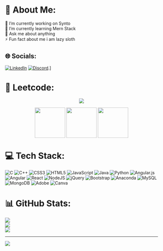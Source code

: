 # 💫 About Me:
🔭 I’m currently working on Synto<br>🌱 I’m currently learning Mern Stack<br>💬 Ask me about anything<br>⚡ Fun fact about me i am lazy sloth


## 🌐 Socials:
[![LinkedIn](https://img.shields.io/badge/LinkedIn-%230077B5.svg?logo=linkedin&logoColor=white)](https://www.linkedin.com/in/divyanshu-chauhan-461504222) [![Discord](https://img.shields.io/badge/Discord-%237289DA.svg?logo=discord&logoColor=white)](https://discord.gg/https://discord.gg/gFqP9rN4).]

# 🦾 Leetcode:
<p align="center">
  <img  align=top flex-grow=1 src="https://leetcard.jacoblin.cool/divyanshu_263?theme=dark&font=Nunito&ext=heatmap" />  
</p>
<p align="center">
  <a href="https://leetcode.com/u/divyanshu_263/" target="_blank"><img align="center" src="https://assets.leetcode.com/static_assets/marketing/2024-50.gif" height="100" width="100" /></a>
  <a href="https://leetcode.com/u/divyanshu_263/" target="_blank"><img align="center" src="https://assets.leetcode.com/static_assets/marketing/2024-100.gif" height="100" width="100" /></a>
  <a href="https://leetcode.com/u/divyanshu_263/" target="_blank"><img align="center" src="https://assets.leetcode.com/static_assets/marketing/2024-200.gif" height="100" width="100" /></a>
</p>

# 💻 Tech Stack:
![C](https://img.shields.io/badge/c-%2300599C.svg?style=plastic&logo=c&logoColor=white) ![C++](https://img.shields.io/badge/c++-%2300599C.svg?style=plastic&logo=c%2B%2B&logoColor=white) ![CSS3](https://img.shields.io/badge/css3-%231572B6.svg?style=plastic&logo=css3&logoColor=white) ![HTML5](https://img.shields.io/badge/html5-%23E34F26.svg?style=plastic&logo=html5&logoColor=white) ![JavaScript](https://img.shields.io/badge/javascript-%23323330.svg?style=plastic&logo=javascript&logoColor=%23F7DF1E) ![Java](https://img.shields.io/badge/java-%23ED8B00.svg?style=plastic&logo=openjdk&logoColor=white) ![Python](https://img.shields.io/badge/python-3670A0?style=plastic&logo=python&logoColor=ffdd54) ![Angular.js](https://img.shields.io/badge/angular.js-%23E23237.svg?style=plastic&logo=angularjs&logoColor=white) ![Angular](https://img.shields.io/badge/angular-%23DD0031.svg?style=plastic&logo=angular&logoColor=white) ![React](https://img.shields.io/badge/react-%2320232a.svg?style=plastic&logo=react&logoColor=%2361DAFB) ![NodeJS](https://img.shields.io/badge/node.js-6DA55F?style=plastic&logo=node.js&logoColor=white) ![jQuery](https://img.shields.io/badge/jquery-%230769AD.svg?style=plastic&logo=jquery&logoColor=white) ![Bootstrap](https://img.shields.io/badge/bootstrap-%238511FA.svg?style=plastic&logo=bootstrap&logoColor=white) ![Anaconda](https://img.shields.io/badge/Anaconda-%2344A833.svg?style=plastic&logo=anaconda&logoColor=white) ![MySQL](https://img.shields.io/badge/mysql-%2300000f.svg?style=plastic&logo=mysql&logoColor=white) ![MongoDB](https://img.shields.io/badge/MongoDB-%234ea94b.svg?style=plastic&logo=mongodb&logoColor=white) ![Adobe](https://img.shields.io/badge/adobe-%23FF0000.svg?style=plastic&logo=adobe&logoColor=white) ![Canva](https://img.shields.io/badge/Canva-%2300C4CC.svg?style=plastic&logo=Canva&logoColor=white)
# 📊 GitHub Stats:
![](https://github-readme-stats.vercel.app/api?username=Divyanshu2607&theme=dracula&hide_border=false&include_all_commits=false&count_private=false)<br/>
![](https://github-readme-streak-stats.herokuapp.com/?user=Divyanshu2607&theme=dracula&hide_border=false)<br/>
![](https://github-readme-stats.vercel.app/api/top-langs/?username=Divyanshu2607&theme=dracula&hide_border=false&include_all_commits=false&count_private=false&layout=compact)

---
[![](https://visitcount.itsvg.in/api?id=Divyanshu2607&icon=0&color=0)](https://visitcount.itsvg.in)

<!-- Proudly created with GPRM ( https://gprm.itsvg.in ) -->
